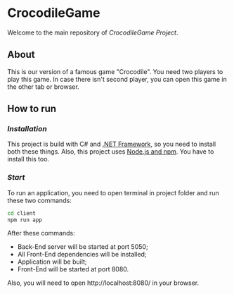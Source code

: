 # CrocodileGame
Welcome to the main repository of _CrocodileGame Project_.

## About
This is our version of a famous game "Crocodile". You need two players to play this game. In case there isn't second player, you can open this game in the other tab or browser.

## How to run
### _Installation_
This project is build with C# and [.NET Framework](https://dotnet.microsoft.com/download/dotnet/3.1), so you need to install both these things.
Also, this project uses [Node.js and npm](https://nodejs.org/en/). You have to install this too.

### _Start_
To run an application, you need to open terminal in project folder and run these two commands:
```sh
cd client
npm run app
```
After these commands:
- Back-End server will be started at port 5050;
- All Front-End dependencies will be installed;
- Application will be built;
- Front-End will be started at port 8080.

Also, you will need to open http://localhost:8080/ in your browser.


